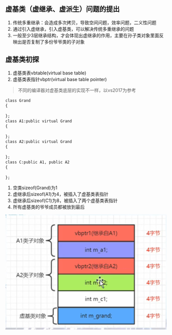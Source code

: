 ## 虚基类（虚继承、虚派生）问题的提出
1. 传统多重继承：会造成多次拷贝，导致空间问题，效率问题，二义性问题
2. 通过引入虚继承，引入虚基类，可以解决传统多重继承的问题
3. 一般至少3层继承结构，才会体现出虚继承的作用，主要在孙子类对象里面反映出是否复制了多份爷爷类的子对象

## 虚基类初探
1. 虚基类表vbtable(virtual base table)
2. 虚基类表指针vbptr(virtual base table pointer)
>不同的编译器对虚基类底层的实现不一样，以vs2017为参考
   ```
   class Grand
   {

   };
   class A1:public virtual Grand
   {

   };
   class A2:public virtual Grand
   {

   };
   class C:public A1, public A2
   {

   };
   ```
   1. 空类sizeof(Grand)为1
   2. 虚继承后sizeof(A1)为4，被插入了虚基类表指针
   3. 虚继承后sizeof(C1)为8，被插入了两个虚基类表指针
   4. 所有虚基类的爷爷成员都被放到最后

![](../img/016.三层虚基类内存布局.png)

